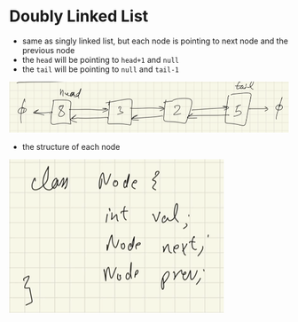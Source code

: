 # Doubly Linked List

- same as singly linked list, but each node is pointing to next node and the previous node
- the ```head``` will be pointing to ```head+1``` and ```null```
- the ```tail``` will be pointing to ```null``` and ```tail-1```

![Alt text](image.png)

- the structure of each node

![Alt text](image-1.png)

